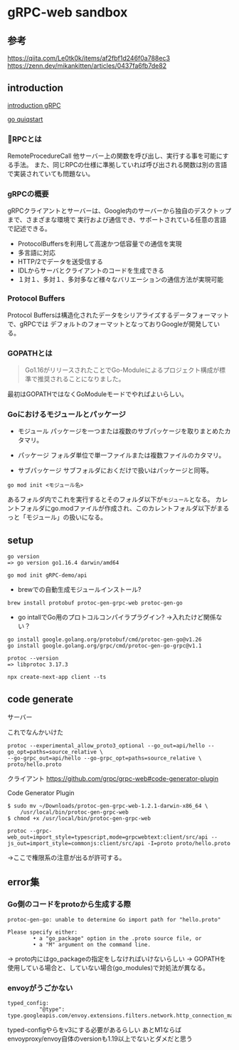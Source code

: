 # gRPC-web sandbox

## 参考

https://qiita.com/Le0tk0k/items/af2fbf1d246f0a788ec3
https://zenn.dev/mikankitten/articles/0437fa6fb7de82

## introduction

[introduction gRPC](https://grpc.io/docs/what-is-grpc/introduction/)

[go quiqstart](https://grpc.io/docs/languages/go/)

### RPCとは
RemoteProcedureCall
他サーバー上の関数を呼び出し、実行する事を可能にする手法。
また、同じRPCの仕様に準拠していれば呼び出される関数は別の言語で実装されていても問題ない。

### gRPCの概要
gRPCクライアントとサーバーは、Google内のサーバーから独自のデスクトップまで、さまざまな環境で
実行および通信でき、サポートされている任意の言語で記述できる。
- ProtocolBuffersを利用して高速かつ低容量での通信を実現
- 多言語に対応
- HTTP/2でデータを送受信する
- IDLからサーバとクライアントのコードを生成できる
- １対１、多対１、多対多など様々なバリエーションの通信方法が実現可能

### Protocol Buffers
Protocol Buffersは構造化されたデータをシリアライズするデータフォーマットで、gRPCでは
デフォルトのフォーマットとなっておりGoogleが開発している。

### GOPATHとは
> Go1.16がリリースされたことでGo-Moduleによるプロジェクト構成が標準で推奨されることになりました。

最初はGOPATHではなくGoModuleモードでやればよいらしい。

### Goにおけるモジュールとパッケージ

- モジュール
パッケージを一つまたは複数のサブパッケージを取りまとめたカタマリ。

- パッケージ
フォルダ単位で単一ファイルまたは複数ファイルのカタマリ。

- サブパッケージ
サブフォルダにおくだけで扱いはパッケージと同等。

```
go mod init <モジュール名>
```

あるフォルダ内でこれを実行するとそのフォルダ以下が`モジュール`となる。
カレントフォルダにgo.modファイルが作成され、このカレントフォルダ以下がまるっと「モジュール」の扱いになる。

## setup

```
go version
=> go version go1.16.4 darwin/amd64
```

```
go mod init gRPC-demo/api
```

- brewでの自動生成モジュールインストール?

```
brew install protobuf protoc-gen-grpc-web protoc-gen-go
```

- go intallでGo用のプロトコルコンパイラプラグイン? →入れたけど関係ない？

```
go install google.golang.org/protobuf/cmd/protoc-gen-go@v1.26
go install google.golang.org/grpc/cmd/protoc-gen-go-grpc@v1.1
```

```
protoc --version
=> libprotoc 3.17.3
```

```
npx create-next-app client --ts
```

## code generate

サーバー

これでなんかいけた
```
protoc --experimental_allow_proto3_optional --go_out=api/hello --go_opt=paths=source_relative \
--go-grpc_out=api/hello --go-grpc_opt=paths=source_relative \
proto/hello.proto
```

クライアント
https://github.com/grpc/grpc-web#code-generator-plugin

Code Generator Plugin

```
$ sudo mv ~/Downloads/protoc-gen-grpc-web-1.2.1-darwin-x86_64 \
    /usr/local/bin/protoc-gen-grpc-web
$ chmod +x /usr/local/bin/protoc-gen-grpc-web
```

```
protoc --grpc-web_out=import_style=typescript,mode=grpcwebtext:client/src/api --js_out=import_style=commonjs:client/src/api -I=proto proto/hello.proto
```
→ここで権限系の注意が出るが許可する。

## error集

### Go側のコードをprotoから生成する際

```
protoc-gen-go: unable to determine Go import path for "hello.proto"

Please specify either:
        • a "go_package" option in the .proto source file, or
        • a "M" argument on the command line.
```

→ proto内にはgo_packageの指定をしなければいけないらしい
→ GOPATHを使用している場合と、していない場合(go_modules)で対処法が異なる。

### envoyがうごかない

```
typed_config:
          "@type": type.googleapis.com/envoy.extensions.filters.network.http_connection_manager.v3.HttpConnectionManager
```

typed-configやらをv3にする必要があるらしい
あとM1ならばenvoyproxy/envoy自体のversionも1.19以上でないとダメだと思う
